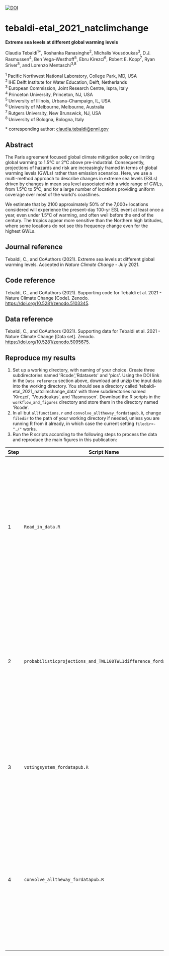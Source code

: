 [![DOI](https://zenodo.org/badge/385398259.svg)](https://zenodo.org/badge/latestdoi/385398259)

# tebaldi-etal_2021_natclimchange

**Extreme sea levels at different global warming levels**

Claudia Tebaldi<sup>1\*</sup>, Roshanka Ranasinghe<sup>2</sup>, Michalis Vousdoukas<sup>3</sup>, D.J. Rasmussen<sup>4</sup>, Ben Vega-Westhoff<sup>5</sup>, Ebru Kirezci<sup>6</sup>, Robert E. Kopp<sup>7</sup>, Ryan Sriver<sup>5</sup>, and Lorenzo Mentaschi<sup>3,8</sup>

<sup>1 </sup> Pacific Northwest National Laboratory, College Park, MD, USA  
<sup>2 </sup> IHE Delft Institute for Water Education, Delft, Netherlands  
<sup>3 </sup> European Commission, Joint Research Centre, Ispra, Italy  
<sup>4 </sup> Princeton University, Princeton, NJ, USA  
<sup>5 </sup> University of Illinois, Urbana-Champaign, IL, USA  
<sup>6 </sup> University of Melbourne, Melbourne, Australia  
<sup>7 </sup> Rutgers University, New Brunswick, NJ, USA  
<sup>8 </sup> University of Bologna, Bologna, Italy  

\* corresponding author: claudia.tebaldi@pnnl.gov

## Abstract
The Paris agreement focused global climate mitigation policy on limiting global warming to 1.5&deg;C or 2&deg;C above pre-industrial. Consequently,  projections of hazards and risk are increasingly framed in terms of global warming levels (GWLs) rather than emission scenarios. Here, we use a multi-method approach to describe changes in extreme sea levels  (ESLs) driven by changes in mean sea level associated with a wide range of GWLs, from 1.5&deg;C to 5&deg;C, and for a large number of locations providing uniform coverage over most of the world's coastlines. 

We estimate that by 2100 approximately 50% of the 7,000+ locations considered will experience the present-day 100-yr ESL event at least once a year, even under 1.5&deg;C of warming, and often well before the end of the century. The tropics appear more sensitive than the Northern high latitudes, where some locations do not see this frequency change even for the highest GWLs.


## Journal reference
Tebaldi, C., and CoAuthors (2021). Extreme sea levels at different global warming levels. Accepted in *Nature Climate Change* - July 2021.

## Code reference
Tebaldi, C., and CoAuthors (2021). Supporting code for Tebaldi et al. 2021 - Nature Climate Change [Code]. Zenodo. https://doi.org/10.5281/zenodo.5103345.

## Data reference
Tebaldi, C., and CoAuthors (2021). Supporting data for Tebaldi et al. 2021 - Nature Climate Change [Data set]. Zenodo. https://doi.org/10.5281/zenodo.5095675.

## Reproduce my results
1. Set up a working directory, with naming of your choice. Create three subdirectories named 'Rcode','Rdatasets' and 'pics'. Using the DOI link in the `Data reference` section above, download and unzip the input data into the working directory. You should see a directory called 'tebaldi-etal_2021_natclimchange_data' with three subdirectories named 'Kirezci', 'Vousdoukas', and 'Rasmussen'. Download the R scripts in the `workflow_and_figures` directory and store them in the directory named 'Rcode'.
2. In all but `allfunctions.r` and `convolve_alltheway_fordatapub.R`, change `filedir` to the path of your working directory if needed, unless you are running R from it already, in which case the current setting `filedir<-"./"` works.
3. Run the R scripts according to the following steps to process the data and reproduce the main figures in this publication:

| Step | Script Name | Description |
| --- | --- | --- |
| 1 | `Read_in_data.R` | Reads and restructures the CSV files into R arrays. The CSV files contain the ESL estimates from the corresponding three approaches, matched to the two alternative SLR projections, organized by the time horizon of the projection and the Global Warming Level.
| 2 | `probabilisticprojections_and_TWL100TWL1difference_fordatapub.r` | Applies the Fisher Information Matrix approach to the ESLs parameter estimates and convolves a sample from their distribution with a sample from the SLR projections; computes the difference between 100-yr and 1-yr events.
| 3 | `votingsystem_fordatapub.R` | Applies the voting system synthesis approach to the individual distribution to produce the main results of the paper, including part of the content in Table 1 and Figure 1.
| 4 | `convolve_alltheway_fordatapub.R` | Performs the full convolution as an alternative to the voting system. Produces the remaining content of Table 2, plots ED Figures 3 and 4.  Also performs analysis of timing of change in frequency, resulting in Table 2 and Supplementary Figures 12-19.
